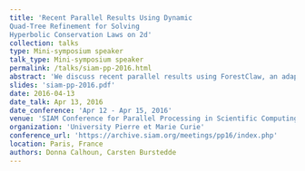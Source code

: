 ```yaml
---
title: 'Recent Parallel Results Using Dynamic
Quad-Tree Refinement for Solving
Hyperbolic Conservation Laws on 2d'
collection: talks
type: Mini-symposium speaker
talk_type: Mini-symposium speaker
permalink: /talks/siam-pp-2016.html
abstract: 'We discuss recent parallel results using ForestClaw, an adaptive code based on the Berger-Oliger-Colella patch-based scheme for solving hyperbolic conservation laws coupled with the quad/octree mesh refinement available in p4est (C. Burstedde).  We show how parallel communications costs vary across different refinement strategies and patch sizes and detail the strategies we use to minimize these communication costs.  Results will be shown for several hyperbolic problems, including shallow water wave equations on the cubed sphere.'
slides: 'siam-pp-2016.pdf'
date: 2016-04-13
date_talk: Apr 13, 2016
date_conference: 'Apr 12 - Apr 15, 2016'
venue: 'SIAM Conference for Parallel Processing in Scientific Computing'
organization: 'University Pierre et Marie Curie'
conference_url: 'https://archive.siam.org/meetings/pp16/index.php'
location: Paris, France
authors: Donna Calhoun, Carsten Burstedde
---
```

